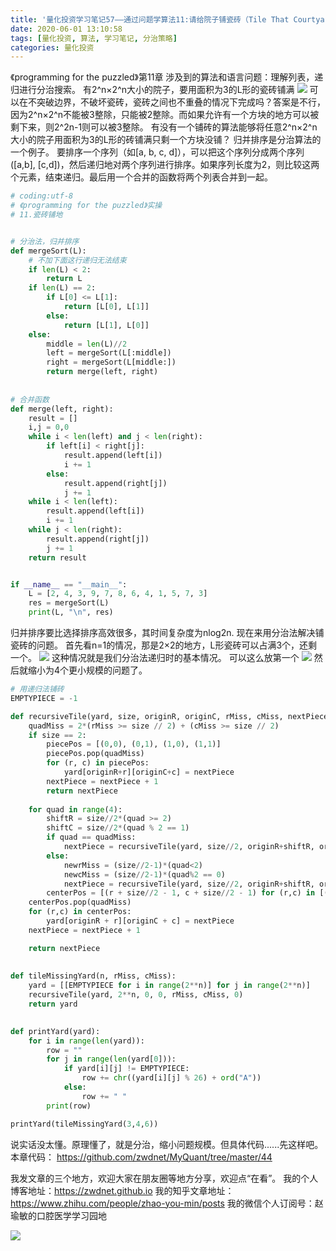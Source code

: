 ```yaml
---
title: '量化投资学习笔记57——通过问题学算法11:请给院子铺瓷砖（Tile That Courtyard, Please）'
date: 2020-06-01 13:10:58
tags: [量化投资, 算法, 学习笔记, 分治策略]
categories: 量化投资
---
```

《programming for the puzzled》第11章
涉及到的算法和语言问题：理解列表，递归进行分治搜索。
有2^n×2^n大小的院子，要用面积为3的L形的瓷砖铺满
![](https://zymblog-1258069789.cos.ap-chengdu.myqcloud.com/blog0178-QTLearn/39/01.png)
可以在不突破边界，不破坏瓷砖，瓷砖之间也不重叠的情况下完成吗？答案是不行，因为2^n×2^n不能被3整除，只能被2整除。而如果允许有一个方块的地方可以被剩下来，则2^2n-1则可以被3整除。
有没有一个铺砖的算法能够将任意2^n×2^n大小的院子用面积为3的L形的砖铺满只剩一个方块没铺？
归并排序是分治算法的一个例子。
要排序一个序列（如[a, b, c, d]），可以把这个序列分成两个序列([a,b], [c,d])，然后递归地对两个序列进行排序。如果序列长度为2，则比较这两个元素，结束递归。最后用一个合并的函数将两个列表合并到一起。
```python
# coding:utf-8
# 《programming for the puzzled》实操
# 11.瓷砖铺地


# 分治法，归并排序
def mergeSort(L):
    # 不加下面这行递归无法结束
    if len(L) < 2:
        return L
    if len(L) == 2:
        if L[0] <= L[1]:
            return [L[0], L[1]]
        else:
            return [L[1], L[0]]
    else:
        middle = len(L)//2
        left = mergeSort(L[:middle])
        right = mergeSort(L[middle:])
        return merge(left, right)
       
       
# 合并函数
def merge(left, right):
    result = []
    i,j = 0,0
    while i < len(left) and j < len(right):
        if left[i] < right[j]:
            result.append(left[i])
            i += 1
        else:
            result.append(right[j])
            j += 1
    while i < len(left):
        result.append(left[i])
        i += 1
    while j < len(right):
        result.append(right[j])
        j += 1
    return result


if __name__ == "__main__":
    L = [2, 4, 3, 9, 7, 8, 6, 4, 1, 5, 7, 3]
    res = mergeSort(L)
    print(L, "\n", res)
```
归并排序要比选择排序高效很多，其时间复杂度为nlog2n.
现在来用分治法解决铺瓷砖的问题。
首先看n=1的情况，那是2×2的地方，L形瓷砖可以占满3个，还剩一个。
![](https://zymblog-1258069789.cos.ap-chengdu.myqcloud.com/blog0178-QTLearn/39/02.png)
这种情况就是我们分治法递归时的基本情况。
可以这么放第一个
![](https://zymblog-1258069789.cos.ap-chengdu.myqcloud.com/blog0178-QTLearn/39/03.png)
然后就缩小为4个更小规模的问题了。
```python
# 用递归法铺砖
EMPTYPIECE = -1

def recursiveTile(yard, size, originR, originC, rMiss, cMiss, nextPiece):
    quadMiss = 2*(rMiss >= size // 2) + (cMiss >= size // 2)
    if size == 2:
        piecePos = [(0,0), (0,1), (1,0), (1,1)]
        piecePos.pop(quadMiss)
        for (r, c) in piecePos:
            yard[originR+r][originC+c] = nextPiece
        nextPiece = nextPiece + 1
        return nextPiece
       
    for quad in range(4):
        shiftR = size//2*(quad >= 2)
        shiftC = size//2*(quad % 2 == 1)
        if quad == quadMiss:
            nextPiece = recursiveTile(yard, size//2, originR+shiftR, originC+shiftC, rMiss-shiftR, cMiss-shiftC, nextPiece)
        else:
            newrMiss = (size//2-1)*(quad<2)
            newcMiss = (size//2-1)*(quad%2 == 0)
            nextPiece = recursiveTile(yard, size//2, originR+shiftR, originC+shiftC, newrMiss, newcMiss, nextPiece)
        centerPos = [(r + size//2 - 1, c + size//2 - 1) for (r,c) in [(0,0), (0,1), (1,0), (1,1)]]
    centerPos.pop(quadMiss)
    for (r,c) in centerPos:
        yard[originR + r][originC + c] = nextPiece
    nextPiece = nextPiece + 1

    return nextPiece
   
   
def tileMissingYard(n, rMiss, cMiss):
    yard = [[EMPTYPIECE for i in range(2**n)] for j in range(2**n)]
    recursiveTile(yard, 2**n, 0, 0, rMiss, cMiss, 0)
    return yard
   

def printYard(yard):
    for i in range(len(yard)):
        row = ""
        for j in range(len(yard[0])):
            if yard[i][j] != EMPTYPIECE:
                row += chr((yard[i][j] % 26) + ord("A"))
            else:
                row += " "
        print(row)

printYard(tileMissingYard(3,4,6))
```
说实话没太懂。原理懂了，就是分治，缩小问题规模。但具体代码......先这样吧。
本章代码： https://github.com/zwdnet/MyQuant/tree/master/44


我发文章的三个地方，欢迎大家在朋友圈等地方分享，欢迎点“在看”。
我的个人博客地址：https://zwdnet.github.io
我的知乎文章地址： https://www.zhihu.com/people/zhao-you-min/posts
我的微信个人订阅号：赵瑜敏的口腔医学学习园地


![](https://zymblog-1258069789.cos.ap-chengdu.myqcloud.com/other/wx.jpg)